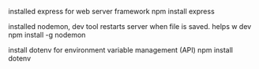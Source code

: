 installed express for web server framework
npm install express

installed nodemon, dev tool
restarts server when file is saved. helps w dev
npm install -g nodemon

install dotenv for environment variable management (API)
npm install dotenv